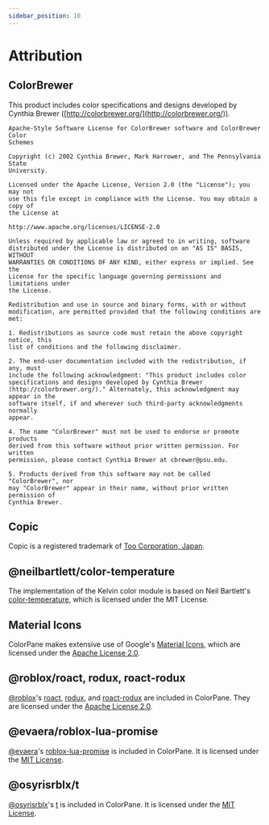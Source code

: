 ```yaml
---
sidebar_position: 10
---
```


# Attribution

## ColorBrewer

This product includes color specifications and designs developed by Cynthia Brewer ([http://colorbrewer.org/](http://colorbrewer.org/)).

```
Apache-Style Software License for ColorBrewer software and ColorBrewer Color
Schemes

Copyright (c) 2002 Cynthia Brewer, Mark Harrower, and The Pennsylvania State
University.

Licensed under the Apache License, Version 2.0 (the "License"); you may not
use this file except in compliance with the License. You may obtain a copy of
the License at

http://www.apache.org/licenses/LICENSE-2.0

Unless required by applicable law or agreed to in writing, software
distributed under the License is distributed on an "AS IS" BASIS, WITHOUT
WARRANTIES OR CONDITIONS OF ANY KIND, either express or implied. See the
License for the specific language governing permissions and limitations under
the License.

Redistribution and use in source and binary forms, with or without
modification, are permitted provided that the following conditions are met:

1. Redistributions as source code must retain the above copyright notice, this
list of conditions and the following disclaimer.

2. The end-user documentation included with the redistribution, if any, must
include the following acknowledgment: "This product includes color
specifications and designs developed by Cynthia Brewer
(http://colorbrewer.org/)." Alternately, this acknowledgment may appear in the
software itself, if and wherever such third-party acknowledgments normally
appear.

4. The name "ColorBrewer" must not be used to endorse or promote products
derived from this software without prior written permission. For written
permission, please contact Cynthia Brewer at cbrewer@psu.edu.

5. Products derived from this software may not be called "ColorBrewer", nor
may "ColorBrewer" appear in their name, without prior written permission of
Cynthia Brewer.
```

## Copic

Copic is a registered trademark of [Too Corporation, Japan](https://www.toomarker.co.jp/en).

## @neilbartlett/color-temperature

The implementation of the Kelvin color module is based on Neil Bartlett's [color-temperature](https://github.com/neilbartlett/color-temperature), which is licensed under the MIT License.

## Material Icons

ColorPane makes extensive use of Google's [Material Icons](https://fonts.google.com/icons), which are licensed under the [Apache License 2.0](https://www.apache.org/licenses/LICENSE-2.0.html).

## @roblox/roact, rodux, roact-rodux

[@roblox](https://github.com/Roblox)'s [roact](https://github.com/Roblox/roact), [rodux](https://github.com/Roblox/rodux), and [roact-rodux](https://github.com/Roblox/roact-rodux) are included in ColorPane. They are licensed under the [Apache License 2.0](https://www.apache.org/licenses/LICENSE-2.0.html).

## @evaera/roblox-lua-promise

[@evaera](https://github.com/evaera)'s [roblox-lua-promise](https://github.com/evaera/roblox-lua-promise) is included in ColorPane. It is licensed under the [MIT License](https://github.com/evaera/roblox-lua-promise/blob/master/LICENSE).

## @osyrisrblx/t

[@osyrisrblx](https://github.com/osyrisrblx)'s [t](https://github.com/osyrisrblx/t) is included in ColorPane. It is licensed under the [MIT License](https://github.com/osyrisrblx/t/blob/master/LICENSE).